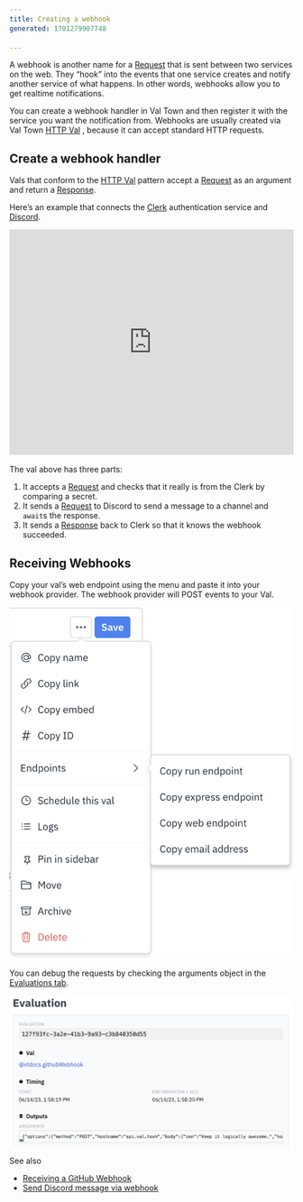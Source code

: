 ```yaml
---
title: Creating a webhook
generated: 1701279907748

---
```


A webhook is another name for a [Request](https://developer.mozilla.org/en-US/docs/web/api/request) that is sent between two services on the web. They “hook” into the events that one service creates and notify another service of what happens. In other words, webhooks allow you to get realtime notifications.

You can create a webhook handler in Val Town and then register it with the service you want the notification from. Webhooks are usually created via Val Town [HTTP Val](../http-val) , because it can accept standard HTTP requests.

## Create a webhook handler

Vals that conform to the [HTTP Val](../http-val) pattern accept a [Request](https://developer.mozilla.org/en-US/docs/web/api/request) as an argument and return a [Response](https://developer.mozilla.org/en-US/docs/web/api/response).

Here’s an example that connects the [Clerk](http://clerk.com) authentication service and [Discord](http://discord.com).

<div class="not-content">
  <iframe src="https://www.val.town/embed/neverstew.handleDiscordNewUser" width="100%" frameborder="no" style="height: 400px;">
    &#x20;
  </iframe>
</div>

The val above has three parts:

1. It accepts a [Request](https://developer.mozilla.org/en-US/docs/web/api/request) and checks that it really is from the Clerk by comparing a secret.
2. It sends a [Request](https://developer.mozilla.org/en-US/docs/web/api/request) to Discord to send a message to a channel and `await`s the response.
3. It sends a [Response](https://developer.mozilla.org/en-US/docs/web/api/response) back to Clerk so that it knows the webhook succeeded.

## Receiving Webhooks

Copy your val’s web endpoint using the menu and paste it into your webhook provider. The webhook provider will POST events to your Val.

![Untitled](./creating-a-webhook/untitled.png)

You can debug the requests by checking the arguments object in the [Evaluations tab](https://www.val.town/settings/evaluations).

![Screenshot 2023-06-14 at 14.36.06.png](./creating-a-webhook/screenshot_2023-06-14_at_143606.png)

See also

* [Receiving a GitHub Webhook](../receiving-a-github-webhook)
* [Send Discord message via webhook](../send-discord-message-via-webhook)
